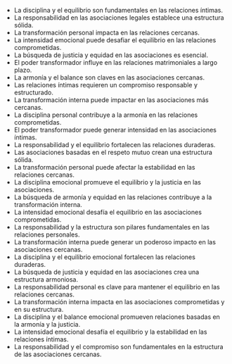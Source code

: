 - La disciplina y el equilibrio son fundamentales en las relaciones íntimas.
- La responsabilidad en las asociaciones legales establece una estructura sólida.
- La transformación personal impacta en las relaciones cercanas.
- La intensidad emocional puede desafiar el equilibrio en las relaciones comprometidas.
- La búsqueda de justicia y equidad en las asociaciones es esencial.
- El poder transformador influye en las relaciones matrimoniales a largo plazo.
- La armonía y el balance son claves en las asociaciones cercanas.
- Las relaciones íntimas requieren un compromiso responsable y estructurado.
- La transformación interna puede impactar en las asociaciones más cercanas.
- La disciplina personal contribuye a la armonía en las relaciones comprometidas.
- El poder transformador puede generar intensidad en las asociaciones íntimas.
- La responsabilidad y el equilibrio fortalecen las relaciones duraderas.
- Las asociaciones basadas en el respeto mutuo crean una estructura sólida.
- La transformación personal puede afectar la estabilidad en las relaciones cercanas.
- La disciplina emocional promueve el equilibrio y la justicia en las asociaciones.
- La búsqueda de armonía y equidad en las relaciones contribuye a la transformación interna.
- La intensidad emocional desafía el equilibrio en las asociaciones comprometidas.
- La responsabilidad y la estructura son pilares fundamentales en las relaciones personales.
- La transformación interna puede generar un poderoso impacto en las asociaciones cercanas.
- La disciplina y el equilibrio emocional fortalecen las relaciones duraderas.
- La búsqueda de justicia y equidad en las asociaciones crea una estructura armoniosa.
- La responsabilidad personal es clave para mantener el equilibrio en las relaciones cercanas.
- La transformación interna impacta en las asociaciones comprometidas y en su estructura.
- La disciplina y el balance emocional promueven relaciones basadas en la armonía y la justicia.
- La intensidad emocional desafía el equilibrio y la estabilidad en las relaciones íntimas.
- La responsabilidad y el compromiso son fundamentales en la estructura de las asociaciones cercanas.
